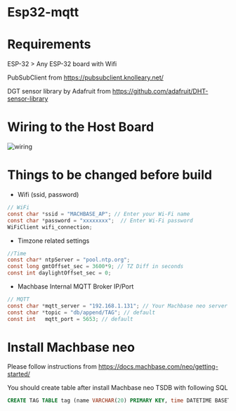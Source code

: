 # Esp32-mqtt


# Requirements
ESP-32 > Any ESP-32 board with Wifi

PubSubClient from https://pubsubclient.knolleary.net/

DGT sensor library by Adafruit from https://github.com/adafruit/DHT-sensor-library

# Wiring to the Host Board

![wiring](https://github.com/machbase/esp32-mqtt/assets/31678089/bbb5aba2-8805-4759-9eca-8d334a3b9caf)

# Things to be changed before build

- Wifi (ssid, password)
```c
// WiFi
const char *ssid = "MACHBASE_AP"; // Enter your Wi-Fi name
const char *password = "xxxxxxxx";  // Enter Wi-Fi password
WiFiClient wifi_connection;
```
- Timzone related settings
```c
//Time
const char* ntpServer = "pool.ntp.org";
const long gmtOffset_sec = 3600*9; // TZ Diff in seconds
const int daylightOffset_sec = 0;  
```
- Machbase Internal MQTT Broker IP/Port
```c
// MQTT
const char *mqtt_server = "192.168.1.131"; // Your Machbase neo server IP
const char *topic = "db/append/TAG"; // default
const int   mqtt_port = 5653; // default
```

# Install Machbase neo
Please follow instructions from https://docs.machbase.com/neo/getting-started/

You should create table after install Machbase neo TSDB with following SQL

```sql
CREATE TAG TABLE tag (name VARCHAR(20) PRIMARY KEY, time DATETIME BASETIME, value DOUBLE SUMMARIZED) WITH ROLLUP (hour)
```
